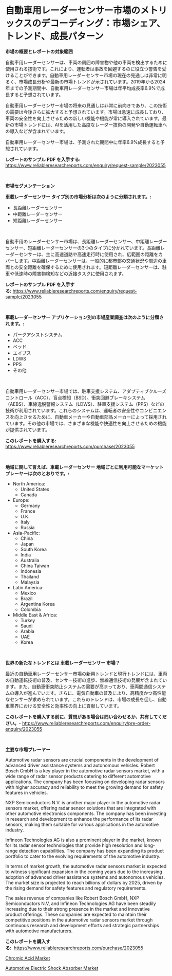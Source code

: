 <p><h1>自動車用レーダーセンサー市場のメトリックスのデコーディング：市場シェア、トレンド、成長パターン</h1></p><p><strong>市場の概要とレポートの対象範囲</strong></p>
<p><p>自動車用レーダーセンサーは、車両の周囲の障害物や他の車両を検出するために使用される技術です。これにより、運転者は事故を回避するのに役立つ警告を受けることができます。自動車用レーダーセンサー市場の現在の見通しは非常に明るく、市場成長分析や最新の市場トレンドが示されています。2019年から2024年までの予測期間中、自動車用レーダーセンサー市場は年平均成長率6.9%で成長すると予想されています。</p><p>自動車用レーダーセンサー市場の将来の見通しは非常に前向きであり、この技術の需要は今後さらに拡大すると予想されています。市場は急速に成長しており、車両の安全性を向上させるための新しい機能や機能が常に導入されています。最新の市場トレンドには、AIを活用した高度なレーダー技術の開発や自動運転車への導入などが含まれています。</p><p>自動車用レーダーセンサー市場は、予測された期間中に年率6.9%成長すると予想されています。</p></p>
<p><strong>レポートのサンプル PDF を入手する:</strong> <a href="https://www.reliableresearchreports.com/enquiry/request-sample/2023055">https://www.reliableresearchreports.com/enquiry/request-sample/2023055</a></p>
<p>&nbsp;</p>
<p><strong>市場セグメンテーション</strong></p>
<p><strong>車載レーダーセンサー タイプ別の市場分析は次のように分類されます。:</strong></p>
<p><ul><li>長距離レーダーセンサー</li><li>中距離レーダーセンサー</li><li>短距離レーダーセンサー</li></ul></p>
<p>&nbsp;</p>
<p><p>自動車用のレーダーセンサー市場は、長距離レーダーセンサー、中距離レーダーセンサー、短距離レーダーセンサーの3つのタイプに分かれています。長距離レーダーセンサーは、主に高速道路や高速走行時に使用され、広範囲の距離をカバーします。中距離レーダーセンサーは、一般的に都市部の交通状況や周辺の車両との安全距離を確保するために使用されます。短距離レーダーセンサーは、駐車や低速時の障害物検知などの近接タスクに使用されます。</p></p>
<p><strong>レポートのサンプル PDF を入手する:</strong>&nbsp;<a href="https://www.reliableresearchreports.com/enquiry/request-sample/2023055">https://www.reliableresearchreports.com/enquiry/request-sample/2023055</a></p>
<p>&nbsp;</p>
<p><strong> 車載レーダーセンサー アプリケーション別の市場産業調査は次のように分類されます。:</strong></p>
<p><ul><li>パークアシストシステム</li><li>ACC</li><li>ベッド</li><li>エイブス</li><li>LDWS</li><li>PPS</li><li>その他</li></ul></p>
<p>&nbsp;</p>
<p><p>自動車用レーダーセンサー市場では、駐車支援システム、アダプティブクルーズコントロール（ACC）、盲点検知（BSD）、衝突回避ブレーキシステム（AEBS）、車線逸脱警報システム（LDWS）、駐車支援システム（PPS）などの技術が利用されています。これらのシステムは、運転者の安全性やコンビニエンスを向上させるために、自動車メーカーや自動車部品メーカーによって採用されています。その他の市場では、さまざまな機能や快適性を向上させるための機能が提供されています。</p></p>
<p><strong>このレポートを購入する:</strong>&nbsp; <a href="https://www.reliableresearchreports.com/purchase/2023055">https://www.reliableresearchreports.com/purchase/2023055</a></p>
<p>&nbsp;</p>
<p><strong>地域に関して言えば、車載レーダーセンサー 地域ごとに利用可能なマーケットプレーヤーは次のとおりです。:</strong></p>
<p><ul>
    <li>
        North America:
        <ul>
            <li>United States</li>
            <li>Canada</li>
        </ul>
    </li>
    <li>
        Europe:
        <ul>
            <li>Germany</li>
            <li>France</li>
            <li>U.K.</li>
            <li>Italy</li>
            <li>Russia</li>
        </ul>
    </li>
    <li>
        Asia-Pacific:
        <ul>
            <li>China</li>
            <li>Japan</li>
            <li>South Korea</li>
            <li>India</li>
            <li>Australia</li>
            <li>China Taiwan</li>
            <li>Indonesia</li>
            <li>Thailand</li>
            <li>Malaysia</li>
        </ul>
    </li>
    <li>
        Latin America:
        <ul>
            <li>Mexico</li>
            <li>Brazil</li>
            <li>Argentina Korea</li>
            <li>Colombia</li>
        </ul>
    </li>
    <li>
        Middle East & Africa:
        <ul>
            <li>Turkey</li>
            <li>Saudi</li>
            <li>Arabia</li>
            <li>UAE</li>
            <li>Korea</li>
        </ul>
    </li>
    </ul></p>
<p>&nbsp;</p>
<p><strong>世界の新たなトレンドとは 車載レーダーセンサー 市場？</strong></p>
<p><p>最近の自動車用レーダーセンサー市場の新興トレンドと現行トレンドには、車両の自動運転技術の普及、センサー技術の進歩、無線通信技術の発展が含まれています。また、自動車衝突防止システムの需要が高まっており、車両間通信システムの導入が進んでいます。さらに、電気自動車の普及により、高精度かつ高性能なセンサーが求められています。これらのトレンドは、市場の成長を促し、自動車業界における安全性と効率性の向上に貢献しています。</p></p>
<p><strong>このレポートを購入する前に、質問がある場合は問い合わせるか、共有してください。</strong>- <a href="https://www.reliableresearchreports.com/enquiry/pre-order-enquiry/2023055">https://www.reliableresearchreports.com/enquiry/pre-order-enquiry/2023055</a></p>
<p>&nbsp;</p>
<p><strong>主要な市場プレーヤー</strong></p>
<p><p>Automotive radar sensors are crucial components in the development of advanced driver assistance systems and autonomous vehicles. Robert Bosch GmbH is a key player in the automotive radar sensors market, with a wide range of radar sensor products catering to different automotive applications. The company has been focusing on developing radar sensors with higher accuracy and reliability to meet the growing demand for safety features in vehicles.</p><p>NXP Semiconductors N.V. is another major player in the automotive radar sensors market, offering radar sensor solutions that are integrated with other automotive electronics components. The company has been investing in research and development to enhance the performance of its radar sensors, making them suitable for various applications in the automotive industry.</p><p>Infineon Technologies AG is also a prominent player in the market, known for its radar sensor technologies that provide high resolution and long-range detection capabilities. The company has been expanding its product portfolio to cater to the evolving requirements of the automotive industry.</p><p>In terms of market growth, the automotive radar sensors market is expected to witness significant expansion in the coming years due to the increasing adoption of advanced driver assistance systems and autonomous vehicles. The market size is projected to reach billions of dollars by 2025, driven by the rising demand for safety features and regulatory requirements.</p><p>The sales revenue of companies like Robert Bosch GmbH, NXP Semiconductors N.V, and Infineon Technologies AG have been steadily increasing due to their strong presence in the market and innovative product offerings. These companies are expected to maintain their competitive positions in the automotive radar sensors market through continuous research and development efforts and strategic partnerships with automotive manufacturers.</p></p>
<p><strong>このレポートを購入する:</strong>&nbsp;&nbsp;<a href="https://www.reliableresearchreports.com/purchase/2023055">https://www.reliableresearchreports.com/purchase/2023055</a></p>
<p><p><a href="https://github.com/Glendatilghmankmgz0rbhwpy/Market-Research-Report-List-1/blob/main/chromic-acid-market.md">Chromic Acid Market</a></p><p><a href="https://butternut-bug-553.notion.site/Automotive-Electric-Shock-Absorber-Market-Research-Report-Provides-Critical-Insights-that-can-help-S-a3b5943f5f834cd19b9cf2eaae2eb7fa">Automotive Electric Shock Absorber Market</a></p></p>
